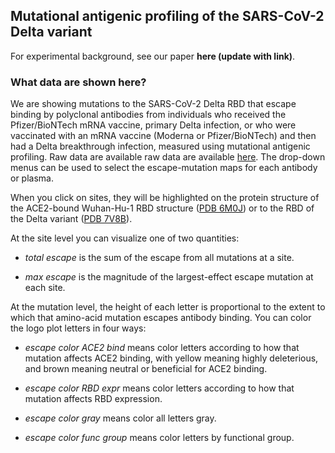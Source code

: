 ## Mutational antigenic profiling of the SARS-CoV-2 Delta variant

For experimental background, see our paper **here (update with link)**.

### What data are shown here?
We are showing mutations to the SARS-CoV-2 Delta RBD that escape binding by polyclonal antibodies from individuals who received the Pfizer/BioNTech mRNA vaccine, primary Delta infection, or who were vaccinated with an mRNA vaccine (Moderna or Pfizer/BioNTech) and then had a Delta breakthrough infection, measured using mutational antigenic profiling. Raw data are available raw data are available [here]().
The drop-down menus can be used to select the escape-mutation maps for each antibody or plasma.

When you click on sites, they will be highlighted on the protein structure of the ACE2-bound Wuhan-Hu-1 RBD structure ([PDB 6M0J](https://www.rcsb.org/structure/6M0J)) or to the RBD of the Delta variant ([PDB 7V8B](https://www.rcsb.org/structure/7v8b)).

At the site level you can visualize one of two quantities:

 - *total escape* is the sum of the escape from all mutations at a site.

 - *max escape* is the magnitude of the largest-effect escape mutation at each site.

At the mutation level, the height of each letter is proportional to the extent to which that amino-acid mutation escapes antibody binding.
You can color the logo plot letters in four ways:

 - *escape color ACE2 bind* means color letters according to how that mutation affects ACE2 binding, with yellow meaning highly deleterious, and brown meaning neutral or beneficial for ACE2 binding.

 - *escape color RBD expr* means color letters according to how that mutation affects RBD expression.

 - *escape color gray* means color all letters gray.

 - *escape color func group* means color letters by functional group.
